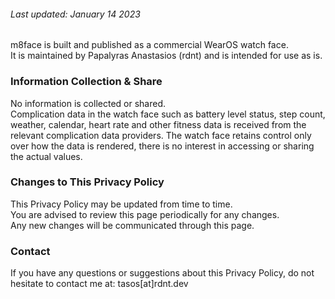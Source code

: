 ###### Last updated: January 14 2023

m8face is built and published as a commercial WearOS watch face.  
It is maintained by Papalyras Anastasios (rdnt) and is intended for use as is.

### Information Collection & Share

No information is collected or shared.  
Complication data in the watch face such as battery level status, step count, weather, calendar, heart rate and other fitness data is received from the relevant complication data providers.
The watch face retains control only over how the data is rendered, there is no interest in accessing or sharing the actual values.

### Changes to This Privacy Policy

This Privacy Policy may be updated from time to time.  
You are advised to review this page periodically for any changes.  
Any new changes will be communicated through this page.

### Contact

If you have any questions or suggestions about this Privacy Policy, do not hesitate to contact me at: tasos[at]rdnt.dev
